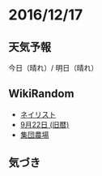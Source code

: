 # 2016/12/17

## 天気予報

今日（晴れ）/ 明日（晴れ）

## WikiRandom

* [ネイリスト](https://ja.wikipedia.org/wiki/%E3%83%8D%E3%82%A4%E3%83%AA%E3%82%B9%E3%83%88)
* [9月22日 (旧暦)](https://ja.wikipedia.org/wiki/9%E6%9C%8822%E6%97%A5_%28%E6%97%A7%E6%9A%A6%29)
* [集団農場](https://ja.wikipedia.org/wiki/%E9%9B%86%E5%9B%A3%E8%BE%B2%E5%A0%B4)

## 気づき

